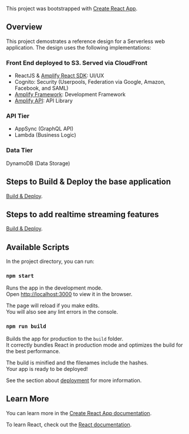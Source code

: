 This project was bootstrapped with [Create React App](https://github.com/facebook/create-react-app).

## Overview
This project demostrates a reference design for a Serverless web application. The design uses the following implementations:

### Front End deployed to S3. Served via CloudFront
- ReactJS & [Amplify React SDK](https://aws-amplify.github.io/docs/js/react): UI/UX
- Cognito: Security (Userpools, Federation via Google, Amazon, Facebook, and SAML)
- [Amplify Framework](https://aws.amazon.com/amplify/framework/): Development Framework
- [Amplify API](https://aws-amplify.github.io/docs/js/api): API Library

### API Tier
- AppSync (GraphQL API)
- Lambda (Business Logic)

### Data Tier
DynamoDB (Data Storage)

## Steps to Build & Deploy the base application
[Build & Deploy](build.md).

## Steps to add realtime streaming features
[Build & Deploy](realtime.md).

## Available Scripts

In the project directory, you can run:

### `npm start`

Runs the app in the development mode.<br />
Open [http://localhost:3000](http://localhost:3000) to view it in the browser.

The page will reload if you make edits.<br />
You will also see any lint errors in the console.

### `npm run build`

Builds the app for production to the `build` folder.<br />
It correctly bundles React in production mode and optimizes the build for the best performance.

The build is minified and the filenames include the hashes.<br />
Your app is ready to be deployed!

See the section about [deployment](https://facebook.github.io/create-react-app/docs/deployment) for more information.


## Learn More

You can learn more in the [Create React App documentation](https://facebook.github.io/create-react-app/docs/getting-started).

To learn React, check out the [React documentation](https://reactjs.org/).
